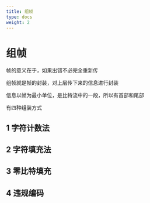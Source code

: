 ```yaml
---
title: 组帧
type: docs
weight: 2
---
```


# 组帧

帧的意义在于，如果出错不必完全重新传

组帧就是帧的封装，对上层传下来的信息进行封装

信息以帧为最小单位，是比特流中的一段，所以有首部和尾部

有四种组装方式

## 1 字符计数法



## 2 字符填充法



## 3 零比特填充



## 4 违规编码

